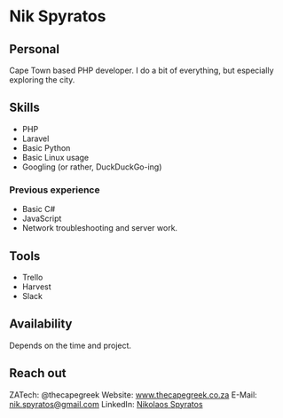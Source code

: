 # Nik Spyratos

## Personal
Cape Town based PHP developer. I do a bit of everything, but especially exploring the city.

## Skills
- PHP
- Laravel
- Basic Python
- Basic Linux usage
- Googling (or rather, DuckDuckGo-ing)

### Previous experience
- Basic C#
- JavaScript
- Network troubleshooting and server work.

## Tools
- Trello
- Harvest
- Slack

## Availability
Depends on the time and project.

## Reach out
ZATech: @thecapegreek
Website: www.thecapegreek.co.za
E-Mail: nik.spyratos@gmail.com
LinkedIn: [Nikolaos Spyratos](https://www.linkedin.com/in/nikolaos-spyratos/)